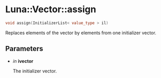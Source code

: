 # Luna::Vector::assign

```c++
void assign(InitializerList< value_type > il)
```

Replaces elements of the vector by elements from one initializer vector. 



## Parameters
* *in* **ivector**

    The initializer vector. 

